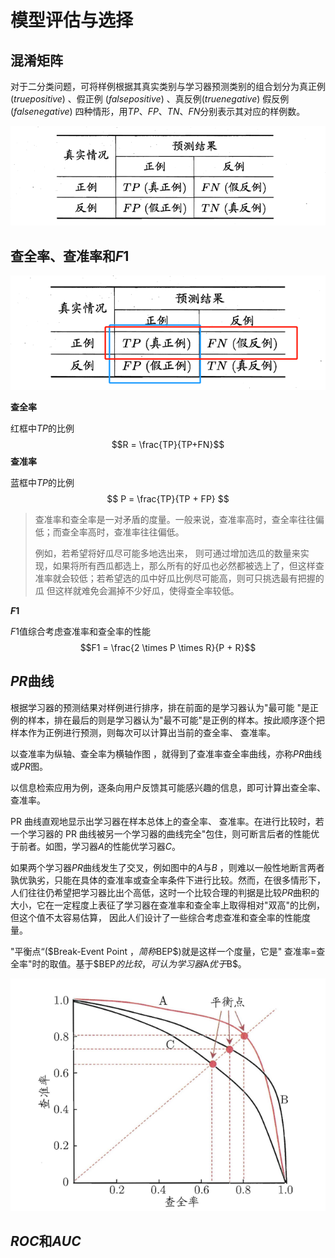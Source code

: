 # 模型评估与选择

## 混淆矩阵

对于二分类问题，可将样例根据其真实类别与学习器预测类别的组合划分为真正例($true positive$) 、假正例 ($false positive$) 、真反例($true negative$) 假反例 ($false negative$) 四种情形，用$TP、FP、TN、FN$分别表示其对应的样例数。
<div align=center>
<img src="img/image-20230724155954734.png">
</div>

## 查全率、查准率和$F1$

<div align=center>
<img src="img/image-20230724161646874.png">
</div>

**查全率**

红框中$TP$的比例
$$R = \frac{TP}{TP+FN}$$
**查准率**

蓝框中$TP$的比例
$$
P = \frac{TP}{TP + FP}
$$

> 查准率和查全率是一对矛盾的度量。一般来说，查准率高时，查全率往往偏低；而查全率高时，查准率往往偏低。
>
> 例如，若希望将好瓜尽可能多地选出来， 则可通过增加选瓜的数量来实现，如果将所有西瓜都选上，那么所有的好瓜也必然都被选上了，但这样查准率就会较低；若希望选的瓜中好瓜比例尽可能高，则可只挑选最有把握的瓜 但这样就难免会漏掉不少好瓜，使得查全率较低。

**$F1$​**

$F1$值综合考虑查准率和查全率的性能
$$F1 = \frac{2 \times P \times R}{P + R}$$

## $PR$曲线

根据学习器的预测结果对样例进行排序，排在前面的是学习器认为"最可能 "是正例的样本，排在最后的则是学习器认为"最不可能"是正例的样本。按此顺序逐个把样本作为正例进行预测，则每次可以计算出当前的查全率、 查准率。

以查准率为纵轴、查全率为横轴作图 ，就得到了查准率查全率曲线，亦称$PR$曲线或$PR$图。

以信息检索应用为例，逐条向用户反馈其可能感兴趣的信息，即可计算出查全率、查准率。

PR 曲线直观地显示出学习器在样本总体上的查全率、 查准率。在进行比较时，若一个学习器的 PR 曲线被另一个学习器的曲线完全"包住，则可断言后者的性能优于前者。如图，学习器$A$的性能优学习器$C$。

 如果两个学习器$PR$曲线发生了交叉，例如图中的$A$与$B$ ，则难以一般性地断言两者孰优孰劣，只能在具体的查准率或查全率条件下进行比较。然而，在很多情形下，人们往往仍希望把学习器比出个高低，这时一个比较合理的判据是比较$PR$曲积的大小，它在一定程度上表征了学习器在查准率和查全率上取得相对"双高"的比例，但这个值不太容易估算， 因此人们设计了一些综合考虑查准和查全率的性能度量。

 "平衡点“($Break-Event Point $，简称$BEP$)就是这样一个度量，它是" 查准率=查全率"时的取值。基于$BEP$的比较，可认为学习器$A$优于$B$。

<div align=center>
<img src="img/image-20230724163029889.png">
</div>



## $ROC$和$AUC$

